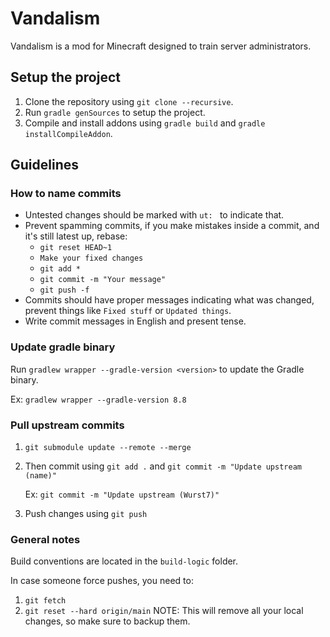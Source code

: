 # Vandalism

Vandalism is a mod for Minecraft designed to train server administrators.

## Setup the project
1. Clone the repository using ``git clone --recursive``.
2. Run ``gradle genSources`` to setup the project.
3. Compile and install addons using ``gradle build`` and ``gradle installCompileAddon``.

## Guidelines

### How to name commits
- Untested changes should be marked with ``ut: `` to indicate that.
- Prevent spamming commits, if you make mistakes inside a commit, and it's still latest up, rebase:
  - ``git reset HEAD~1``
  - ``Make your fixed changes``
  - ``git add *``
  - ```git commit -m "Your message"```
  - ``git push -f``
- Commits should have proper messages indicating what was changed, prevent things like ```Fixed stuff``` or ```Updated things```.
- Write commit messages in English and present tense.

### Update gradle binary
Run ``gradlew wrapper --gradle-version <version>`` to update the Gradle binary.

Ex: ``gradlew wrapper --gradle-version 8.8``

### Pull upstream commits
1. ``git submodule update --remote --merge``
2. Then commit using ``git add .`` and ``git commit -m "Update upstream (name)"``

   Ex: ``git commit -m "Update upstream (Wurst7)"``
3. Push changes using ``git push``

### General notes
Build conventions are located in the ``build-logic`` folder.

In case someone force pushes, you need to:
1. ``git fetch``
2. ``git reset --hard origin/main``
NOTE: This will remove all your local changes, so make sure to backup them.
